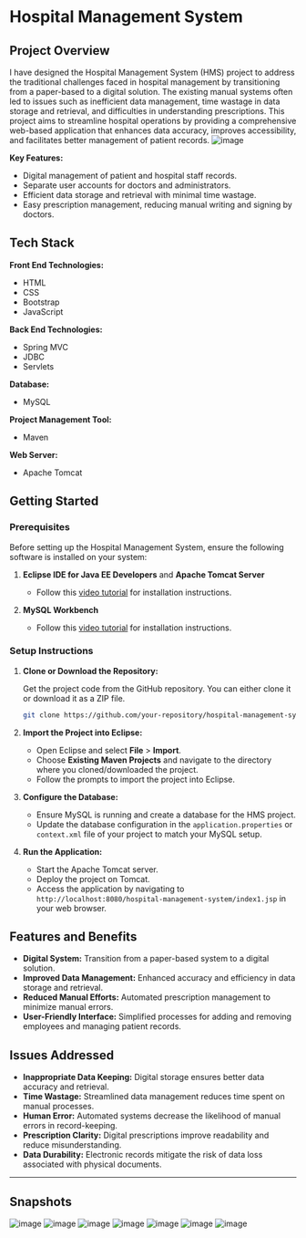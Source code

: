 # Hospital Management System

## Project Overview

I have designed the Hospital Management System (HMS) project to address the traditional challenges faced in hospital management by transitioning from a paper-based to a digital solution. The existing manual systems often led to issues such as inefficient data management, time wastage in data storage and retrieval, and difficulties in understanding prescriptions. This project aims to streamline hospital operations by providing a comprehensive web-based application that enhances data accuracy, improves accessibility, and facilitates better management of patient records.
![image](https://github.com/user-attachments/assets/18a9ece3-5a88-4e20-af63-dddcc6b646da)


**Key Features:**
- Digital management of patient and hospital staff records.
- Separate user accounts for doctors and administrators.
- Efficient data storage and retrieval with minimal time wastage.
- Easy prescription management, reducing manual writing and signing by doctors.

## Tech Stack

**Front End Technologies:**
- HTML
- CSS
- Bootstrap
- JavaScript

**Back End Technologies:**
- Spring MVC
- JDBC
- Servlets

**Database:**
- MySQL

**Project Management Tool:**
- Maven

**Web Server:**
- Apache Tomcat

## Getting Started

### Prerequisites

Before setting up the Hospital Management System, ensure the following software is installed on your system:

1. **Eclipse IDE for Java EE Developers** and **Apache Tomcat Server**
   - Follow this [video tutorial](https://youtu.be/9iHKCnxUWqQ) for installation instructions.

2. **MySQL Workbench**
   - Follow this [video tutorial](https://youtu.be/OM4aZJW_Ojs) for installation instructions.

### Setup Instructions

1. **Clone or Download the Repository:**

   Get the project code from the GitHub repository. You can either clone it or download it as a ZIP file.

   ```bash
   git clone https://github.com/your-repository/hospital-management-system.git
   ```

2. **Import the Project into Eclipse:**

   - Open Eclipse and select **File** > **Import**.
   - Choose **Existing Maven Projects** and navigate to the directory where you cloned/downloaded the project.
   - Follow the prompts to import the project into Eclipse.

3. **Configure the Database:**

   - Ensure MySQL is running and create a database for the HMS project.
   - Update the database configuration in the `application.properties` or `context.xml` file of your project to match your MySQL setup.

4. **Run the Application:**

   - Start the Apache Tomcat server.
   - Deploy the project on Tomcat.
   - Access the application by navigating to `http://localhost:8080/hospital-management-system/index1.jsp` in your web browser.

## Features and Benefits

- **Digital System:** Transition from a paper-based system to a digital solution.
- **Improved Data Management:** Enhanced accuracy and efficiency in data storage and retrieval.
- **Reduced Manual Efforts:** Automated prescription management to minimize manual errors.
- **User-Friendly Interface:** Simplified processes for adding and removing employees and managing patient records.

## Issues Addressed

- **Inappropriate Data Keeping:** Digital storage ensures better data accuracy and retrieval.
- **Time Wastage:** Streamlined data management reduces time spent on manual processes.
- **Human Error:** Automated systems decrease the likelihood of manual errors in record-keeping.
- **Prescription Clarity:** Digital prescriptions improve readability and reduce misunderstanding.
- **Data Durability:** Electronic records mitigate the risk of data loss associated with physical documents.

---
## Snapshots
![image](https://github.com/user-attachments/assets/beaa4baa-4f27-4240-bab1-3ff9ba0b349c)
![image](https://github.com/user-attachments/assets/4ce23817-5309-4bcd-8b7a-348ac99fd274)
![image](https://github.com/user-attachments/assets/803e9b4d-7ee7-4b3b-96b6-73eaa94c7ea5)
![image](https://github.com/user-attachments/assets/82ec1eb4-602b-459e-8efe-b5d65bdc9b1e)
![image](https://github.com/user-attachments/assets/0484cc66-1c35-46f8-8a93-4f39ee85b940)
![image](https://github.com/user-attachments/assets/861797ae-9c36-4dd5-9fd4-8b45a32f4db2)
![image](https://github.com/user-attachments/assets/494bbc6c-3514-4a6c-a212-ccae4ad533cd)
